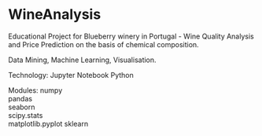 # WineAnalysis
Educational Project for Blueberry winery in Portugal - Wine Quality Analysis and Price Prediction on the basis of chemical composition.

Data Mining, Machine Learning, Visualisation.


Technology:
Jupyter Notebook
Python

Modules:
numpy             
pandas            
seaborn           
scipy.stats       
matplotlib.pyplot
sklearn
